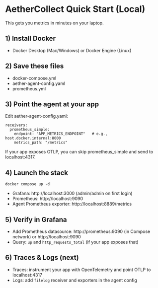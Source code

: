 # AetherCollect Quick Start (Local)

This gets you metrics in minutes on your laptop.

## 1) Install Docker
- Docker Desktop (Mac/Windows) or Docker Engine (Linux)

## 2) Save these files
- docker-compose.yml
- aether-agent-config.yaml
- prometheus.yml

## 3) Point the agent at your app
Edit aether-agent-config.yaml:

```
receivers:
  prometheus_simple:
    endpoint: "APP_METRICS_ENDPOINT"   # e.g., host.docker.internal:8000
    metrics_path: "/metrics"
```

If your app exposes OTLP, you can skip prometheus_simple and send to localhost:4317.

## 4) Launch the stack
```
docker compose up -d
```

- Grafana: http://localhost:3000 (admin/admin on first login)
- Prometheus: http://localhost:9090
- Agent Prometheus exporter: http://localhost:8889/metrics

## 5) Verify in Grafana
- Add Prometheus datasource: http://prometheus:9090 (in Compose network) or http://localhost:9090
- Query: `up` and `http_requests_total` (if your app exposes that)

## 6) Traces & Logs (next)
- Traces: instrument your app with OpenTelemetry and point OTLP to localhost:4317
- Logs: add `filelog` receiver and exporters in the agent config